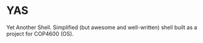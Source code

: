 # YAS
Yet Another Shell.  Simplified (but awesome and well-written) shell built as a project for COP4600 (OS).
